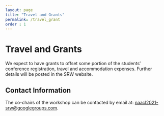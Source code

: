 ```yaml
---
layout: page
title: "Travel and Grants"
permalink: /travel_grant
order : 1
---
```

# Travel and Grants
We expect to have grants to offset some portion of the students’ conference registration, travel and accommodation expenses. Further details will be posted in the SRW website.

## Contact Information
The co-chairs of the workshop can be contacted by email at: naacl2021-srw@googlegroups.com.


